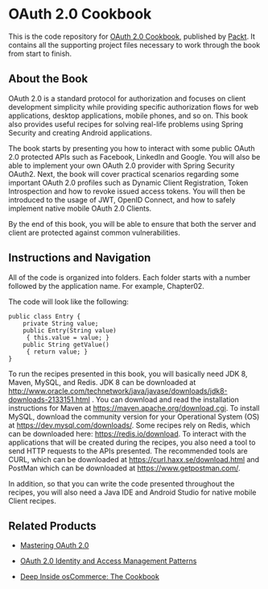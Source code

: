 # OAuth 2.0 Cookbook
This is the code repository for [OAuth 2.0 Cookbook](https://www.packtpub.com/virtualization-and-cloud/oauth-20-cookbook?utm_source=github&utm_medium=repository&utm_campaign=9781788295963), published by [Packt](https://www.packtpub.com/?utm_source=github). It contains all the supporting project files necessary to work through the book from start to finish.
## About the Book
OAuth 2.0 is a standard protocol for authorization and focuses on client development simplicity while providing specific authorization flows for web applications, desktop applications, mobile phones, and so on. This book also provides useful recipes for solving real-life problems using Spring Security and creating Android applications.

The book starts by presenting you how to interact with some public OAuth 2.0 protected APIs such as Facebook, LinkedIn and Google. You will also be able to implement your own OAuth 2.0 provider with Spring Security OAuth2. Next, the book will cover practical scenarios regarding some important OAuth 2.0 profiles such as Dynamic Client Registration, Token Introspection and how to revoke issued access tokens. You will then be introduced to the usage of JWT, OpenID Connect, and how to safely implement native mobile OAuth 2.0 Clients.

By the end of this book, you will be able to ensure that both the server and client are protected against common vulnerabilities.

## Instructions and Navigation
All of the code is organized into folders. Each folder starts with a number followed by the application name. For example, Chapter02.



The code will look like the following:
```
public class Entry {
    private String value;
    public Entry(String value) 
     { this.value = value; }
    public String getValue() 
     { return value; }
}
```

To run the recipes presented in this book, you will basically need JDK 8, Maven, MySQL, and Redis. JDK 8 can be downloaded at http://www.oracle.com/technetwork/java/javase/downloads/jdk8-downloads-2133151.html . You can download and read the installation instructions for Maven at https://maven.apache.org/download.cgi. To install MySQL, download the community version for your Operational System (OS) at https://dev.mysql.com/downloads/. Some recipes rely on Redis, which can be downloaded here: https://redis.io/download. To interact with the applications that will be created during the recipes, you also need a tool to send HTTP requests to the APIs presented. The recommended tools are CURL, which can be downloaded at https://curl.haxx.se/download.html and PostMan which can be downloaded at https://www.getpostman.com/.

In addition, so that you can write the code presented throughout the recipes, you will also need a Java IDE and Android Studio for native mobile Client recipes.

## Related Products
* [Mastering OAuth 2.0](https://www.packtpub.com/application-development/mastering-oauth-2?utm_source=github&utm_medium=repository&utm_campaign=9781784395407)

* [OAuth 2.0 Identity and Access Management Patterns](https://www.packtpub.com/application-development/oauth-20-identity-and-access-management-patterns?utm_source=github&utm_medium=repository&utm_campaign=9781783285594)

* [Deep Inside osCommerce: The Cookbook](https://www.packtpub.com/web-development/deep-inside-oscommerce-cookbook?utm_source=github&utm_medium=repository&utm_campaign=9781847190901)

